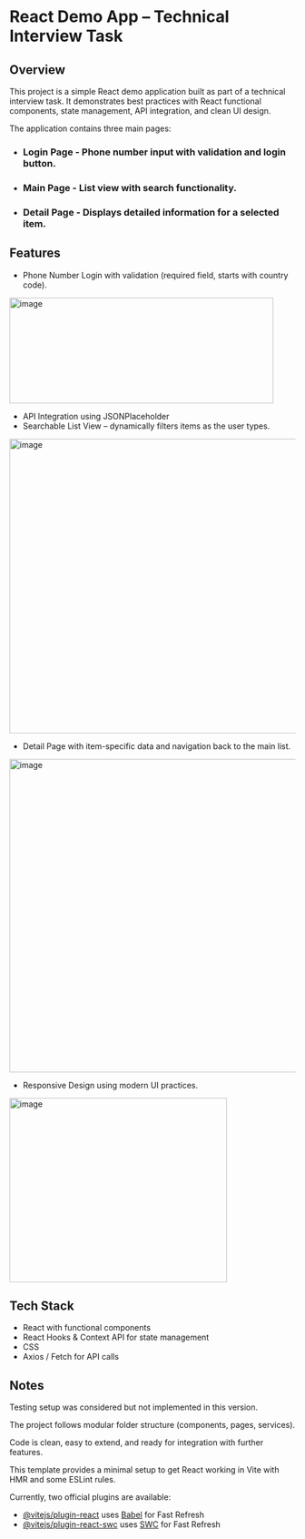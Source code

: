 # React Demo App – Technical Interview Task
## Overview
This project is a simple React demo application built as part of a technical interview task. It demonstrates best practices with React functional components, state management, API integration, and clean UI design.

The application contains three main pages:

+ ### Login Page - Phone number input with validation and login button.
+ ### Main Page - List view with search functionality.
+ ### Detail Page - Displays detailed information for a selected item.

## Features

- Phone Number Login with validation (required field, starts with country code).
 <img width="465" height="186" alt="image" src="https://github.com/user-attachments/assets/c3584acc-c2b5-4928-8068-662183df7c20" />

- API Integration using JSONPlaceholder
- Searchable List View – dynamically filters items as the user types.
 <img width="692" height="518" alt="image" src="https://github.com/user-attachments/assets/ff2b0742-3a65-4654-99f4-fc6b30f1009d" />

- Detail Page with item-specific data and navigation back to the main list.
 <img width="715" height="551" alt="image" src="https://github.com/user-attachments/assets/a58646ef-7220-495b-85b5-0bc82f38f15c" />

- Responsive Design using modern UI practices.
 <img width="383" height="324" alt="image" src="https://github.com/user-attachments/assets/e75abec7-6802-4931-bcb0-b32729f928c0" />


## Tech Stack
- React with functional components
- React Hooks & Context API for state management
- CSS
- Axios / Fetch for API calls

## Notes

Testing setup was considered but not implemented in this version.

The project follows modular folder structure (components, pages, services).

Code is clean, easy to extend, and ready for integration with further features.

This template provides a minimal setup to get React working in Vite with HMR and some ESLint rules.

Currently, two official plugins are available:

- [@vitejs/plugin-react](https://github.com/vitejs/vite-plugin-react/blob/main/packages/plugin-react) uses [Babel](https://babeljs.io/) for Fast Refresh
- [@vitejs/plugin-react-swc](https://github.com/vitejs/vite-plugin-react/blob/main/packages/plugin-react-swc) uses [SWC](https://swc.rs/) for Fast Refresh
